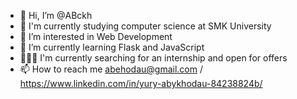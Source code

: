 - 👋 Hi, I’m @ABckh
- 📕 I'm currently studying computer science at SMK University
- 👀 I’m interested in Web Development
- 🌱 I’m currently learning Flask and JavaScript
- 👨🏻‍💻 I'm currently searching for an internship and open for offers
- 📫 How to reach me abehodau@gmail.com / https://www.linkedin.com/in/yury-abykhodau-84238824b/

<!---
ABckh/ABckh is a ✨ special ✨ repository because its `README.md` (this file) appears on your GitHub profile.
You can click the Preview link to take a look at your changes.
--->
